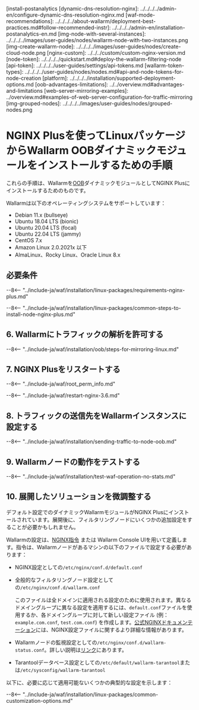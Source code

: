 [img-wl-console-users]:             ../../../../images/check-user-no-2fa.png
[wallarm-status-instr]:             ../../../../admin-en/configure-statistics-service.md
[memory-instr]:                     ../../../../admin-en/configuration-guides/allocate-resources-for-node.md
[waf-directives-instr]:             ../../../../admin-en/configure-parameters-en.md
[ptrav-attack-docs]:                ../../../../attacks-vulns-list.md#path-traversal
[attacks-in-ui-image]:           ../../../../images/admin-guides/test-attacks-quickstart.png
[waf-mode-instr]:                   ../../../../admin-en/configure-wallarm-mode.md
[logging-instr]:                    ../../../../admin-en/configure-logging.md
[proxy-balancer-instr]:             ../../../../admin-en/using-proxy-or-balancer-en.md
[process-time-limit-instr]:         ../../../../admin-en/configure-parameters-en.md#wallarm_process_time_limit
[configure-selinux-instr]:          ../../../../admin-en/configure-selinux.md
[configure-proxy-balancer-instr]:   ../../../../admin-en/configuration-guides/access-to-wallarm-api-via-proxy.md
[update-instr]:                     ../../../../updating-migrating/nginx-modules.md
[install-postanalytics-docs]:        ../../../../admin-en/installation-postanalytics-en.md-onboarding-steps
[ip-lists-docs]:                    ../../../../user-guides/ip-lists/overview.md
[versioning-policy]:                ../../../../updating-migrating/versioning-policy.md#version-list
[install-postanalytics
[dynamic-dns-resolution-nginx]:     ../../../../admin-en/configure-dynamic-dns-resolution-nginx.md
[waf-mode-recommendations]:          ../../../../about-wallarm/deployment-best-practices.md#follow-recommended-instr]:      ../../../../admin-en/installation-postanalytics-en.md
[img-node-with-several-instances]:  ../../../../images/user-guides/nodes/wallarm-node-with-two-instances.png
[img-create-wallarm-node]:      ../../../../images/user-guides/nodes/create-cloud-node.png
[nginx-custom]:                 ../../../custom/custom-nginx-version.md
[node-token]:                       ../../../../quickstart.md#deploy-the-wallarm-filtering-node
[api-token]:                        ../../../../user-guides/settings/api-tokens.md
[wallarm-token-types]:              ../../../../user-guides/nodes/nodes.md#api-and-node-tokens-for-node-creation
[platform]:                         ../../../../installation/supported-deployment-options.md
[oob-advantages-limitations]:       ../../overview.md#advantages-and-limitations
[web-server-mirroring-examples]:    ../overview.md#examples-of-web-server-configuration-for-traffic-mirroring
[img-grouped-nodes]:                ../../../../images/user-guides/nodes/grouped-nodes.png

# NGINX Plusを使ってLinuxパッケージからWallarm OOBダイナミックモジュールをインストールするための手順

これらの手順は、Wallarmを[OOB](../overview.md)ダイナミックモジュールとしてNGINX Plusにインストールするためのものです。

Wallarmは以下のオペレーティングシステムをサポートしています：

* Debian 11.x (bullseye)
* Ubuntu 18.04 LTS (bionic)
* Ubuntu 20.04 LTS (focal)
* Ubuntu 22.04 LTS (jammy)
* CentOS 7.x
* Amazon Linux 2.0.2021x 以下
* AlmaLinux、Rocky Linux、Oracle Linux 8.x

## 必要条件

--8<-- "../include-ja/waf/installation/linux-packages/requirements-nginx-plus.md"

--8<-- "../include-ja/waf/installation/linux-packages/common-steps-to-install-node-nginx-plus.md"

## 6. Wallarmにトラフィックの解析を許可する

--8<-- "../include-ja/waf/installation/oob/steps-for-mirroring-linux.md"

## 7. NGINX Plusをリスタートする

--8<-- "../include-ja/waf/root_perm_info.md"

--8<-- "../include-ja/waf/restart-nginx-3.6.md"

## 8. トラフィックの送信先をWallarmインスタンスに設定する

--8<-- "../include-ja/waf/installation/sending-traffic-to-node-oob.md"

## 9. Wallarmノードの動作をテストする

--8<-- "../include-ja/waf/installation/test-waf-operation-no-stats.md"

## 10. 展開したソリューションを微調整する

デフォルト設定でのダイナミックWallarmモジュールがNGINX Plusにインストールされています。展開後に、フィルタリングノードにいくつかの追加設定をすることが必要かもしれません。

Wallarmの設定は、[NGINX指令](../../../../admin-en/configure-parameters-en.md) または Wallarm Console UIを用いて定義します。指令は、Wallarmノードがあるマシンの以下のファイルで設定する必要があります：

* NGINX設定としての`/etc/nginx/conf.d/default.conf`
* 全般的なフィルタリングノード設定としての`/etc/nginx/conf.d/wallarm.conf`

    このファイルは全ドメインに適用される設定のために使用されます。異なるドメイングループに異なる設定を適用するには、`default.conf`ファイルを使用するか、各ドメイングループに対して新しい設定ファイル (例：`example.com.conf`, `test.com.conf`) を作成します。[公式NGINXドキュメンテーション](https://nginx.org/en/docs/beginners_guide.html)には、NGINX設定ファイルに関するより詳細な情報があります。
* Wallarmノードの監視設定としての`/etc/nginx/conf.d/wallarm-status.conf`。詳しい説明は[リンク][wallarm-status-instr]にあります。
* Tarantoolデータベース設定としての`/etc/default/wallarm-tarantool`または`/etc/sysconfig/wallarm-tarantool`

以下に、必要に応じて適用可能ないくつかの典型的な設定を示します：

--8<-- "../include-ja/waf/installation/linux-packages/common-customization-options.md"